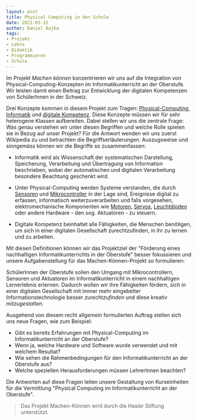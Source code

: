 ```yaml
--- 
layout: post
title: Physical Computing in der Schule
date: 2021-03-22
author: Daniel Bajka
tags: 
- Projekt
- Lehre
- Didaktik
- Programmieren
- Schule
---
```


Im Projekt *Machen können* konzentrieren wir uns auf die Integration von Physical-Computing-Konzepten im Informatikunterricht an der Oberstufe. Wir leisten damit einen Beitrag zur Entwicklung der digitalen Kompetenzen von SchülerInnen in der Schweiz. 

Drei Konzepte kommen in diesem Projekt zum Tragen: [Physical-Computing](https://de.wikipedia.org/wiki/Physical_Computing), [Informatik](https://de.wikipedia.org/wiki/Informatik) und [digitale Kompetenz](https://de.wikipedia.org/wiki/Digitale_Kompetenz). Diese Konzepte müssen wir für sehr heterogene Klassen aufbereiten. Dabei stellen wir uns die zentrale Frage: Was genau verstehen wir unter diesen Begriffen und welche Rolle spielen sie in Bezug auf unser Projekt? Für die Antwort wenden wir uns zuerst Wikipedia zu und betrachten die Begriffserläuterungen. Auszugsweise und sinngemäss können wir die Begriffe so zusammenfassen: 

- Informatik wird als Wissenschaft der systematischen Darstellung, Speicherung, Verarbeitung und Übertragung von Information beschrieben, wobei der automatischen und digitalen Verarbeitung besondere Beachtung geschenkt wird. 

- Unter Physical-Computing werden Systeme verstanden, die durch [Sensoren](https://de.wikipedia.org/wiki/Sensor) und [Mikrocontroller](https://de.wikipedia.org/wiki/Mikrocontroller) in der Lage sind, Ereignisse digital zu erfassen, informatisch weiterzuverarbeiten und falls vorgesehen, elektromechanische Komponenten wie [Motoren](https://de.wikipedia.org/wiki/Elektromotor), [Servos](https://de.wikipedia.org/wiki/Servo), [Leuchtdioden](https://de.wikipedia.org/wiki/Leuchtdiode) oder andere Hardware - den sog. Aktuatoren - zu steuern.

- Digitale Kompetenz beinhaltet alle Fähigkeiten, die Menschen benötigen, um sich in einer digitalen Gesellschaft zurechtzufinden, in ihr zu lernen und zu arbeiten.  

Mit diesen Definitionen können wir das Projektziel der "Förderung eines nachhaltigen Informatikunterrichts in der Oberstufe" besser fokussieren und unsere Aufgabenstellung für das Machen-Können-Projekt so formulieren:  

SchülerInnen der Oberstufe sollen den Umgang mit Mikrocontrollern, Sensoren und Aktuatoren im Informatikunterricht in einem  nachhaltigen Lernerlebnis erlernen. Dadurch wollen wir ihre Fähigkeiten fördern, sich in einer digitalen Gesellschaft mit immer mehr eingebetter Informationstechnologie besser *zurechtzufinden* und diese kreativ *mitzugestalten*.

Ausgehend von diesem recht allgemein formulierten Auftrag stellen sich uns neue Fragen, wie zum Beispiel:    

- Gibt es bereits Erfahrungen mit Physical-Computing im Informatikunterricht an der Oberstufe? 
- Wenn ja, welche Hardware und Software wurde verwendet und mit welchem Resultat? 
- Wie sehen die Rahmenbedingungen für den Informatikunterricht an der Oberstufe aus? 
- Welche speziellen Herausforderungen müssen LehrerInnen beachten?  

Die Antworten auf diese Fragen leiten unsere Gestaltung von Kurseinheiten für die Vermittlung "Physical Computing im Informatikunterricht an der Oberstufe".

> Das Projekt Machen-Können wird durch die Hasler Stiftung unterstützt. 
